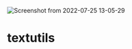 ![Screenshot from 2022-07-25 13-05-29](https://user-images.githubusercontent.com/72875884/180723193-e98013b2-8226-4c42-bbee-6c26115ca2e9.png)
# textutils
